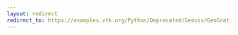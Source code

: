 ```yaml
---
layout: redirect
redirect_to: https://examples.vtk.org/Python/Deprecated/Geovis/GeoGraticle/
---
```

